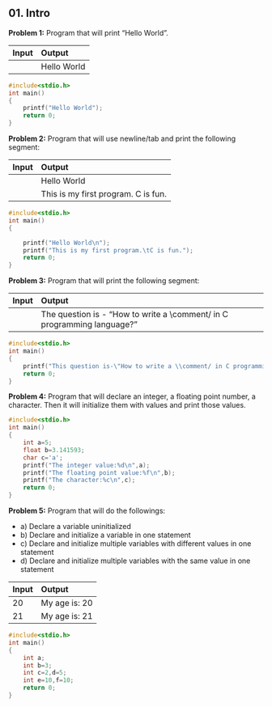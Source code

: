 
## 01. Intro 

**Problem 1:** Program that will print “Hello World”.

| Input | Output     | 
| :-------- | :------- | 
|     | Hello World | 

```c
#include<stdio.h>
int main()
{
    printf("Hello World");
    return 0;
}
```

**Problem 2:** Program that will use newline/tab and print the following segment:

| Input | Output     | 
| :-------- | :------- | 
|     | Hello World | 
|     | This is my first program.           C is fun. |

```c
#include<stdio.h>
int main()
{

    printf("Hello World\n");
    printf("This is my first program.\tC is fun.");
    return 0;
}

```

**Problem 3:** Program that will print the following segment:

| Input | Output     | 
| :-------- | :------- | 
|     | The question is - “How to write a \comment/ in C programming language?” | 

```c
#include<stdio.h>
int main()
{
    printf("This question is-\"How to write a \\comment/ in C programming language?");
    return 0;
}
```

**Problem 4:** Program that will declare an integer, a floating point number, a character. Then it will initialize them with values and print those values.



```c
#include<stdio.h>
int main()
{
    int a=5;
    float b=3.141593;
    char c='a';
    printf("The integer value:%d\n",a);
    printf("The floating point value:%f\n",b);
    printf("The character:%c\n",c);
    return 0;
}

```

**Problem 5:** Program that will do the followings:
- a)	Declare a variable uninitialized
- b)	Declare and  initialize a variable in one statement
- c)	Declare and initialize multiple variables with different values in one statement
- d)	Declare and initialize multiple variables with the same value in one statement



| Input | Output     | 
| :-------- | :------- | 
|  20   | My age is: 20 | 
|  21   | My age is: 21 |

```c
#include<stdio.h>
int main()
{
    int a;
    int b=3;
    int c=2,d=5;
    int e=10,f=10;
    return 0;
}

```

